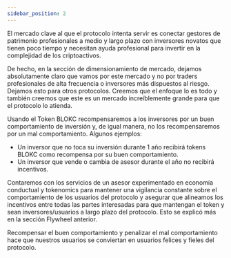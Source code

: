 ```yaml
---
sidebar_position: 2
---
```


El mercado clave al que el protocolo intenta servir es conectar gestores de patrimonio profesionales a medio y largo plazo con inversores novatos que tienen poco tiempo y necesitan ayuda profesional para invertir en la complejidad de los criptoactivos.

De hecho, en la sección de dimensionamiento de mercado, dejamos absolutamente claro que vamos por este mercado y no por traders profesionales de alta frecuencia o inversores más dispuestos al riesgo. Dejamos esto para otros protocolos. Creemos que el enfoque lo es todo y también creemos que este es un mercado increíblemente grande para que el protocolo lo atienda.

Usando el Token BLOKC recompensaremos a los inversores por un buen comportamiento de inversión y, de igual manera, no los recompensaremos por un mal comportamiento.
Algunos ejemplos:
- Un inversor que no toca su inversión durante 1 año recibirá tokens BLOKC como recompensa por su buen comportamiento.
- Un inversor que vende o cambia de asesor durante el año no recibirá incentivos.

Contaremos con los servicios de un asesor experimentado en economía conductual y tokenomics para mantener una vigilancia constante sobre el comportamiento de los usuarios del protocolo y asegurar que alineamos los incentivos entre todas las partes interesadas para que mantengan el token y sean inversores/usuarios a largo plazo del protocolo. Esto se explicó más en la sección Flywheel anterior.

Recompensar el buen comportamiento y penalizar el mal comportamiento hace que nuestros usuarios se conviertan en usuarios felices y fieles del protocolo. 